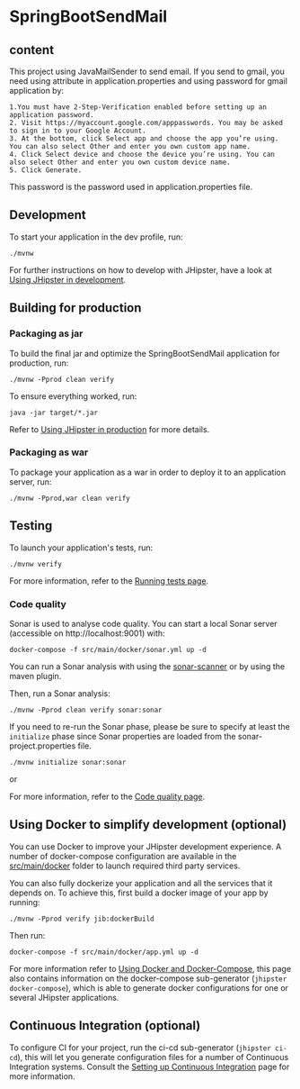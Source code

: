 # SpringBootSendMail

## content

This project using JavaMailSender to send email. If you send to gmail, you need using attribute in
application.properties and using password for gmail application by:

    1.You must have 2-Step-Verification enabled before setting up an application password.
    2. Visit https://myaccount.google.com/apppasswords. You may be asked to sign in to your Google Account.
    3. At the bottom, click Select app and choose the app you’re using. You can also select Other and enter you own custom app name.
    4. Click Select device and choose the device you’re using. You can also select Other and enter you own custom device name.
    5. Click Generate.

This password is the password used in application.properties file.

## Development

To start your application in the dev profile, run:

    ./mvnw

For further instructions on how to develop with JHipster, have a look at [Using JHipster in development][].

## Building for production

### Packaging as jar

To build the final jar and optimize the SpringBootSendMail application for production, run:

    ./mvnw -Pprod clean verify

To ensure everything worked, run:

    java -jar target/*.jar

Refer to [Using JHipster in production][] for more details.

### Packaging as war

To package your application as a war in order to deploy it to an application server, run:

    ./mvnw -Pprod,war clean verify

## Testing

To launch your application's tests, run:

    ./mvnw verify

For more information, refer to the [Running tests page][].

### Code quality

Sonar is used to analyse code quality. You can start a local Sonar server (accessible on http://localhost:9001) with:

```
docker-compose -f src/main/docker/sonar.yml up -d
```

You can run a Sonar analysis with using
the [sonar-scanner](https://docs.sonarqube.org/display/SCAN/Analyzing+with+SonarQube+Scanner) or by using the maven
plugin.

Then, run a Sonar analysis:

```
./mvnw -Pprod clean verify sonar:sonar
```

If you need to re-run the Sonar phase, please be sure to specify at least the `initialize` phase since Sonar properties
are loaded from the sonar-project.properties file.

```
./mvnw initialize sonar:sonar
```

or

For more information, refer to the [Code quality page][].

## Using Docker to simplify development (optional)

You can use Docker to improve your JHipster development experience. A number of docker-compose configuration are
available in the [src/main/docker](src/main/docker) folder to launch required third party services.

You can also fully dockerize your application and all the services that it depends on. To achieve this, first build a
docker image of your app by running:

    ./mvnw -Pprod verify jib:dockerBuild

Then run:

    docker-compose -f src/main/docker/app.yml up -d

For more information refer to [Using Docker and Docker-Compose][], this page also contains information on the
docker-compose sub-generator (`jhipster docker-compose`), which is able to generate docker configurations for one or
several JHipster applications.

## Continuous Integration (optional)

To configure CI for your project, run the ci-cd sub-generator (`jhipster ci-cd`), this will let you generate
configuration files for a number of Continuous Integration systems. Consult the [Setting up Continuous Integration][]
page for more information.

[jhipster homepage and latest documentation]: https://www.jhipster.tech

[jhipster 6.7.1 archive]: https://www.jhipster.tech/documentation-archive/v6.7.1

[doing microservices with jhipster]: https://www.jhipster.tech/documentation-archive/v6.7.1/microservices-architecture/

[using jhipster in development]: https://www.jhipster.tech/documentation-archive/v6.7.1/development/

[service discovery and configuration with the jhipster-registry]: https://www.jhipster.tech/documentation-archive/v6.7.1/microservices-architecture/#jhipster-registry

[using docker and docker-compose]: https://www.jhipster.tech/documentation-archive/v6.7.1/docker-compose

[using jhipster in production]: https://www.jhipster.tech/documentation-archive/v6.7.1/production/

[running tests page]: https://www.jhipster.tech/documentation-archive/v6.7.1/running-tests/

[code quality page]: https://www.jhipster.tech/documentation-archive/v6.7.1/code-quality/

[setting up continuous integration]: https://www.jhipster.tech/documentation-archive/v6.7.1/setting-up-ci/
